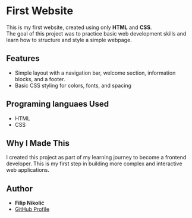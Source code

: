 # First Website

This is my first website, created using only **HTML** and **CSS**.  
The goal of this project was to practice basic web development skills and learn how to structure and style a simple webpage.

## Features
- Simple layout with a navigation bar, welcome section, information blocks, and a footer.
- Basic CSS styling for colors, fonts, and spacing

## Programing languaes Used
- HTML
- CSS

## Why I Made This
I created this project as part of my learning journey to become a frontend developer. This is my first step in building more complex and interactive web applications.

## Author
- **Filip Nikolić**  
- [GitHub Profile](https://github.com/FNikolicDev)
